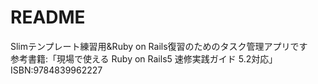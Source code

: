 # README

Slimテンプレート練習用&Ruby on Rails復習のためのタスク管理アプリです  
参考書籍:「現場で使える Ruby on Rails5 速修実践ガイド 5.2対応」  
ISBN:9784839962227  
